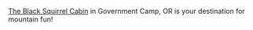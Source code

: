 [The Black Squirrel Cabin](http://www.mthoodrent.com/Unit/Details/112470) in Government Camp, OR is your destination for mountain fun!
